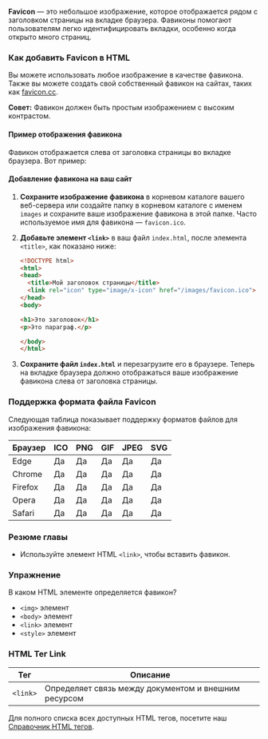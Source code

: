 
**Favicon** — это небольшое изображение, которое отображается рядом с заголовком страницы на вкладке браузера. Фавиконы помогают пользователям легко идентифицировать вкладки, особенно когда открыто много страниц.

### Как добавить Favicon в HTML

Вы можете использовать любое изображение в качестве фавикона. Также вы можете создать свой собственный фавикон на сайтах, таких как [favicon.cc](https://www.favicon.cc).

**Совет:** Фавикон должен быть простым изображением с высоким контрастом.

#### Пример отображения фавикона
Фавикон отображается слева от заголовка страницы во вкладке браузера. Вот пример:

#### Добавление фавикона на ваш сайт

1. **Сохраните изображение фавикона** в корневом каталоге вашего веб-сервера или создайте папку в корневом каталоге с именем `images` и сохраните ваше изображение фавикона в этой папке. Часто используемое имя для фавикона — `favicon.ico`.

2. **Добавьте элемент `<link>`** в ваш файл `index.html`, после элемента `<title>`, как показано ниже:
   ```html
   <!DOCTYPE html>
   <html>
   <head>
     <title>Мой заголовок страницы</title>
     <link rel="icon" type="image/x-icon" href="/images/favicon.ico">
   </head>
   <body>

   <h1>Это заголовок</h1>
   <p>Это параграф.</p>

   </body>
   </html>
   ```

3. **Сохраните файл `index.html`** и перезагрузите его в браузере. Теперь на вкладке браузера должно отображаться ваше изображение фавикона слева от заголовка страницы.

### Поддержка формата файла Favicon

Следующая таблица показывает поддержку форматов файлов для изображения фавикона:

| Браузер   | ICO | PNG | GIF | JPEG | SVG |
|-----------|-----|-----|-----|------|-----|
| Edge      | Да  | Да  | Да  | Да   | Да  |
| Chrome    | Да  | Да  | Да  | Да   | Да  |
| Firefox   | Да  | Да  | Да  | Да   | Да  |
| Opera     | Да  | Да  | Да  | Да   | Да  |
| Safari    | Да  | Да  | Да  | Да   | Да  |

### Резюме главы

- Используйте элемент HTML `<link>`, чтобы вставить фавикон.

### Упражнение

В каком HTML элементе определяется фавикон?

- `<img>` элемент
- `<body>` элемент
- `<link>` элемент
- `<style>` элемент

### HTML Тег Link

| Тег   | Описание                                                 |
|-------|----------------------------------------------------------|
| `<link>` | Определяет связь между документом и внешним ресурсом |

Для полного списка всех доступных HTML тегов, посетите наш [Справочник HTML тегов](https://www.w3schools.com/tags/default.asp).